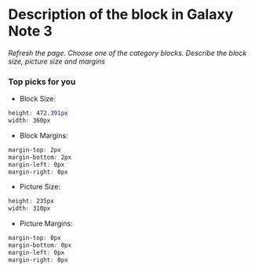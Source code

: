 # Description of the block in Galaxy Note 3

_Refresh the page. Choose one of the category blocks. Describe the block size, picture size and margins_

### Top picks for you

- Block Size:
```css
height: 472.391px
width: 360px
```
- Block Margins:
```css
margin-top: 2px
margin-bottom: 2px
margin-left: 0px
margin-right: 0px
```

- Picture Size:
```css
height: 235px
width: 310px
```
- Picture Margins:
```css
margin-top: 0px
margin-bottom: 0px
margin-left: 0px
margin-right: 0px
```